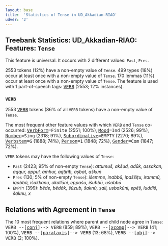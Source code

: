 ```yaml
---
layout: base
title:  'Statistics of Tense in UD_Akkadian-RIAO'
udver: '2'
---
```


## Treebank Statistics: UD_Akkadian-RIAO: Features: `Tense`

This feature is universal.
It occurs with 2 different values: `Past`, `Pres`.

2553 tokens (12%) have a non-empty value of `Tense`.
499 types (18%) occur at least once with a non-empty value of `Tense`.
170 lemmas (11%) occur at least once with a non-empty value of `Tense`.
The feature is used with 1 part-of-speech tags: <tt><a href="akk_riao-pos-VERB.html">VERB</a></tt> (2553; 12% instances).

### `VERB`

2553 <tt><a href="akk_riao-pos-VERB.html">VERB</a></tt> tokens (86% of all `VERB` tokens) have a non-empty value of `Tense`.

The most frequent other feature values with which `VERB` and `Tense` co-occurred: <tt><a href="akk_riao-feat-VerbForm.html">VerbForm</a></tt><tt>=Finite</tt> (2551; 100%), <tt><a href="akk_riao-feat-Mood.html">Mood</a></tt><tt>=Ind</tt> (2526; 99%), <tt><a href="akk_riao-feat-Number.html">Number</a></tt><tt>=Sing</tt> (2318; 91%), <tt><a href="akk_riao-feat-Subordinative.html">Subordinative</a></tt><tt>=EMPTY</tt> (2270; 89%), <tt><a href="akk_riao-feat-Verbstem.html">Verbstem</a></tt><tt>=G</tt> (1888; 74%), <tt><a href="akk_riao-feat-Person.html">Person</a></tt><tt>=1</tt> (1848; 72%), <tt><a href="akk_riao-feat-Gender.html">Gender</a></tt><tt>=Com</tt> (1847; 72%).

`VERB` tokens may have the following values of `Tense`:

* `Past` (2423; 95% of non-empty `Tense`): <em>attumuš, akšud, adūk, assakan, aqqur, appul, amhur, aqṭirib, aṣbat, aškun</em>
* `Pres` (130; 5% of non-empty `Tense`): <em>išemme, inabbû, ipaššiṭu, irammū, iqabbû, išakkanu, ukallūni, eppašu, išubbū, ušabbā</em>
* `EMPTY` (399): <em>bēde, bēdāk, šūzub, šaknū, ṣali, usbakūni, epēš, luddiš, šaknu, x</em>

## Relations with Agreement in `Tense`

The 10 most frequent relations where parent and child node agree in `Tense`:
<tt>VERB --[<tt><a href="akk_riao-dep-conj.html">conj</a></tt>]--> VERB</tt> (859; 89%),
<tt>VERB --[<tt><a href="akk_riao-dep-xcomp.html">xcomp</a></tt>]--> VERB</tt> (41; 100%),
<tt>VERB --[<tt><a href="akk_riao-dep-parataxis.html">parataxis</a></tt>]--> VERB</tt> (13; 68%),
<tt>VERB --[<tt><a href="akk_riao-dep-obj.html">obj</a></tt>]--> VERB</tt> (2; 100%).


